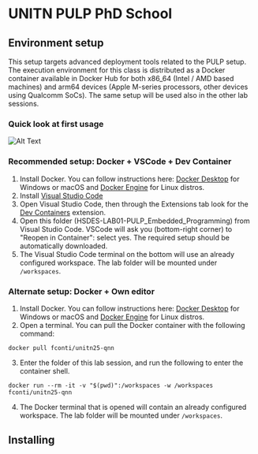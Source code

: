 # UNITN PULP PhD School

## Environment setup
This setup targets advanced deployment tools related to the PULP setup.
The execution environment for this class is distributed as a Docker container available in Docker Hub for both x86_64 (Intel / AMD based machines) and arm64 devices (Apple M-series processors, other devices using Qualcomm SoCs).
The same setup will be used also in the other lab sessions.

### Quick look at first usage
![Alt Text](https://raw.githubusercontent.com/EEESlab/hsdes-2025/refs/heads/main/screencast/setup_screencast.gif)

### Recommended setup: Docker + VSCode + Dev Container
1. Install Docker. You can follow instructions here: [Docker Desktop](https://www.docker.com/products/docker-desktop/) for Windows or macOS and [Docker Engine](https://docs.docker.com/engine/install/) for Linux distros.
2. Install [Visual Studio Code](https://code.visualstudio.com/)
3. Open Visual Studio Code, then through the Extensions tab look for the [Dev Containers](https://marketplace.visualstudio.com/items?itemName=ms-vscode-remote.remote-containers) extension.
4. Open this folder (HSDES-LAB01-PULP_Embedded_Programming) from Visual Studio Code. VSCode will ask you (bottom-right corner) to "Reopen in Container": select yes. The required setup should be automatically downloaded.
5. The Visual Studio Code terminal on the bottom will use an already configured workspace. The lab folder will be mounted under `/workspaces`.

### Alternate setup: Docker + Own editor
1. Install Docker. You can follow instructions here: [Docker Desktop](https://www.docker.com/products/docker-desktop/) for Windows or macOS and [Docker Engine](https://docs.docker.com/engine/install/) for Linux distros.
2. Open a terminal. You can pull the Docker container with the following command:
```
docker pull fconti/unitn25-qnn
```
3. Enter the folder of this lab session, and run the following to enter the container shell.
```
docker run --rm -it -v "$(pwd)":/workspaces -w /workspaces fconti/unitn25-qnn
```
4. The Docker terminal that is opened will contain an already configured workspace. The lab folder will be mounted under `/workspaces`.

## Installing 

